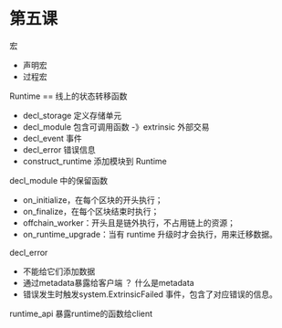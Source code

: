 # 第五课

宏

- 声明宏
- 过程宏

Runtime == 线上的状态转移函数

- decl_storage 定义存储单元 
- decl_module 包含可调用函数 -》extrinsic 外部交易 
- decl_event 事件
- decl_error 错误信息
- construct_runtime 添加模块到 Runtime

decl_module 中的保留函数

- on_initialize，在每个区块的开头执行；
- on_finalize，在每个区块结束时执行；
- offchain_worker：开头且是链外执行，不占用链上的资源；
- on_runtime_upgrade：当有 runtime 升级时才会执行，用来迁移数据。

decl_error

- 不能给它们添加数据
- 通过metadata暴露给客户端 ？ 什么是metadata
- 错误发生时触发system.ExtrinsicFailed 事件，包含了对应错误的信息。

runtime_api  暴露runtime的函数给client


